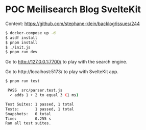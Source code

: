 # POC Meilisearch Blog SvelteKit

Context: https://github.com/stephane-klein/backlog/issues/244

```sh
$ docker-compose up -d
$ asdf install
$ pnpm install
$ ./init.js
$ pnpm run dev
```

Go to http://127.0.0.1:7700/ to play with the search engine.

Go to http://localhost:5173/ to play with SvelteKit app.

```sh
$ pnpm run test

 PASS  src/parser.test.js
  ✓ adds 1 + 2 to equal 3 (1 ms)

Test Suites: 1 passed, 1 total
Tests:       1 passed, 1 total
Snapshots:   0 total
Time:        0.255 s
Ran all test suites.
```
